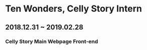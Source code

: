 # Ten Wonders, Celly Story Intern  
## 2018.12.31 ~ 2019.02.28
### Celly Story Main Webpage Front-end
